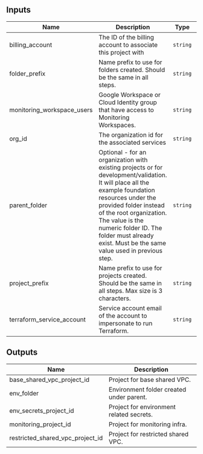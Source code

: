 <!-- BEGINNING OF PRE-COMMIT-TERRAFORM DOCS HOOK -->

## Inputs

| Name                         | Description                                                                                                                                                                                                                                                                                                          | Type     | Default  | Required |
|------------------------------|----------------------------------------------------------------------------------------------------------------------------------------------------------------------------------------------------------------------------------------------------------------------------------------------------------------------|----------|----------|:--------:|
| billing\_account             | The ID of the billing account to associate this project with                                                                                                                                                                                                                                                         | `string` | n/a      |   yes    |
| folder\_prefix               | Name prefix to use for folders created. Should be the same in all steps.                                                                                                                                                                                                                                             | `string` | `"fldr"` |    no    |
| monitoring\_workspace\_users | Google Workspace or Cloud Identity group that have access to Monitoring Workspaces.                                                                                                                                                                                                                                  | `string` | n/a      |   yes    |
| org\_id                      | The organization id for the associated services                                                                                                                                                                                                                                                                      | `string` | n/a      |   yes    |
| parent\_folder               | Optional - for an organization with existing projects or for development/validation. It will place all the example foundation resources under the provided folder instead of the root organization. The value is the numeric folder ID. The folder must already exist. Must be the same value used in previous step. | `string` | `""`     |    no    |
| project\_prefix              | Name prefix to use for projects created. Should be the same in all steps. Max size is 3 characters.                                                                                                                                                                                                                  | `string` | `"prj"`  |    no    |
| terraform\_service\_account  | Service account email of the account to impersonate to run Terraform.                                                                                                                                                                                                                                                | `string` | n/a      |   yes    |

## Outputs

| Name                                 | Description                              |
|--------------------------------------|------------------------------------------|
| base\_shared\_vpc\_project\_id       | Project for base shared VPC.             |
| env\_folder                          | Environment folder created under parent. |
| env\_secrets\_project\_id            | Project for environment related secrets. |
| monitoring\_project\_id              | Project for monitoring infra.            |
| restricted\_shared\_vpc\_project\_id | Project for restricted shared VPC.       |

<!-- END OF PRE-COMMIT-TERRAFORM DOCS HOOK -->



